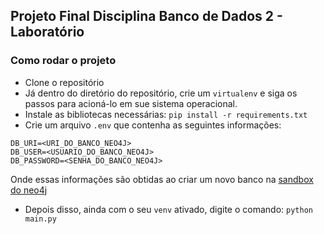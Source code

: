 ## Projeto Final Disciplina Banco de Dados 2 - Laboratório

### Como rodar o projeto

- Clone o repositório
- Já dentro do diretório do repositório, crie um `virtualenv` e
siga os passos para acioná-lo em sue sistema operacional.
- Instale as bibliotecas necessárias: `pip install -r requirements.txt`
- Crie um arquivo `.env` que contenha as seguintes informações:
```
DB_URI=<URI_DO_BANCO_NEO4J>
DB_USER=<USUARIO_DO_BANCO_NEO4J>
DB_PASSWORD=<SENHA_DO_BANCO_NEO4J>
```
Onde essas informações são obtidas ao criar um novo banco na [sandbox do neo4j](https://sandbox.neo4j.com/)

- Depois disso, ainda com o seu `venv` ativado, digite o comando: `python main.py`
